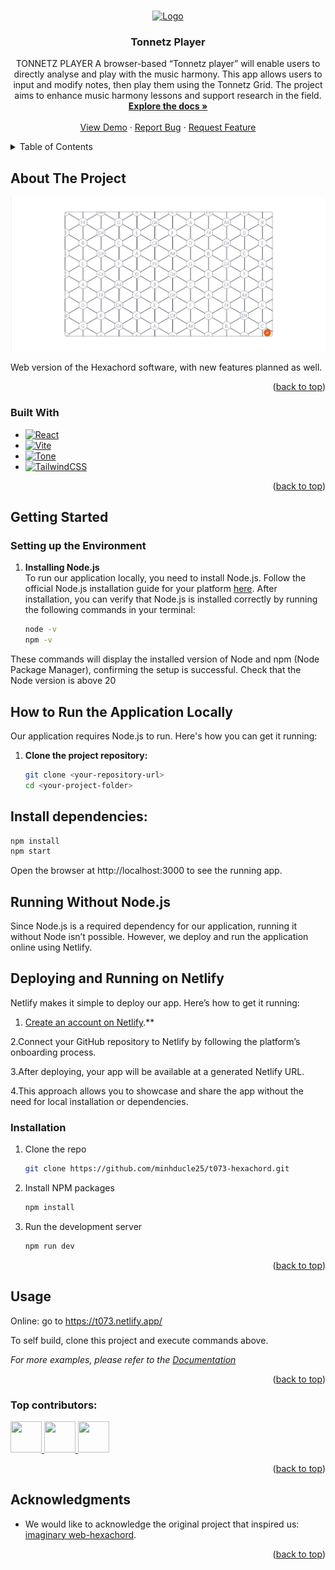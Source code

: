 <a id="readme-top"></a>

<!-- PROJECT LOGO -->
<br />
<div align="center">
  <a href="https://github.com/minhducle25/t073-hexachord">
    <img src="https://research.qut.edu.au/mpqc/wp-content/uploads/sites/394/2022/03/QUT-logo-MP.png" alt="Logo" width="370" height="100">
  </a>

<h3 align="center">Tonnetz Player</h3>

  <p align="center">
    TONNETZ PLAYER A browser-based “Tonnetz player” will enable users to directly analyse and play with the music harmony. This app allows users to input and modify notes, then play them using the Tonnetz Grid. The project aims to enhance music harmony lessons and support research in the field.
    <br />
    <a href="./Technical%20Documentation.pdf"><strong>Explore the docs »</strong></a>
    <br />
    <br />
    <a href="https://t073.netlify.app/">View Demo</a>
    ·
    <a href="https://github.com/minhducle25/t073-hexachord/issues/new?labels=bug&template=bug-report---.md">Report Bug</a>
    ·
    <a href="https://github.com/minhducle25/t073-hexachord/issues/new?labels=enhancement&template=feature-request---.md">Request Feature</a>
  </p>
</div>

<!-- TABLE OF CONTENTS -->
<details>
  <summary>Table of Contents</summary>
  <ol>
    <li>
      <a href="#about-the-project">About The Project</a>
      <ul>
        <li><a href="#built-with">Built With</a></li>
      </ul>
    </li>
    <li>
      <a href="#getting-started">Getting Started</a>
      <ul>
        <li><a href="#prerequisites">Prerequisites</a></li>
        <li><a href="#installation">Installation</a></li>
      </ul>
    </li>
    <li><a href="#usage">Usage</a></li>
    <li><a href="#contributing">Contributing</a></li>
    <li><a href="#contact">Contact</a></li>
    <li><a href="#acknowledgments">Acknowledgments</a></li>
  </ol>
</details>



<!-- ABOUT THE PROJECT -->
## About The Project

[![Product Name Screen Shot][product-screenshot]](https://t073.netlify.app)

Web version of the Hexachord software, with new features planned as well.

<p align="right">(<a href="#readme-top">back to top</a>)</p>



### Built With

* [![React][React.js]][React-url]
* [![Vite][Vite.js]][Vite-url]
* [![Tone][Tone.js]][Tone-url]
* [![TailwindCSS][TailwindCSS]][Tailwind-url]


<p align="right">(<a href="#readme-top">back to top</a>)</p>



<!-- GETTING STARTED -->
## Getting Started
### Setting up the Environment
1. **Installing Node.js**  
   To run our application locally, you need to install Node.js. Follow the official Node.js installation guide for your platform [here](https://nodejs.org/en). After installation, you can verify that Node.js is installed correctly by running the following commands in your terminal:

   ```sh
   node -v
   npm -v
These commands will display the installed version of Node and npm (Node Package Manager), confirming the setup is successful.
Check that the Node version is above 20


## How to Run the Application Locally  
Our application requires Node.js to run. Here's how you can get it running:

1. **Clone the project repository:**
   ```sh
   git clone <your-repository-url>
   cd <your-project-folder>


## Install dependencies:
```sh
npm install
npm start
```

Open the browser at http://localhost:3000 to see the running app.

## Running Without Node.js
Since Node.js is a required dependency for our application, running it without Node isn’t possible. However, we deploy and run the application online using Netlify.

## Deploying and Running on Netlify
Netlify makes it simple to deploy our app. Here’s how to get it running:

1. [Create an account on Netlify](https://www.netlify.com/).**


2.Connect your GitHub repository to Netlify by following the platform’s onboarding process.


3.After deploying, your app will be available at a generated Netlify URL.


4.This approach allows you to showcase and share the app without the need for local installation or dependencies.




### Installation

1. Clone the repo
   ```sh
   git clone https://github.com/minhducle25/t073-hexachord.git
   ```
2. Install NPM packages
   ```sh
   npm install
   ```
3. Run the development server
   ```sh
   npm run dev
   ```

<p align="right">(<a href="#readme-top">back to top</a>)</p>



<!-- USAGE EXAMPLES -->
## Usage

Online: go to https://t073.netlify.app/

To self build, clone this project and execute commands above.

_For more examples, please refer to the [Documentation](https://github.com/minhducle25/t073-hexachord)_

<p align="right">(<a href="#readme-top">back to top</a>)</p>


### Top contributors:

<a href="https://github.com/minhducle25" title="minhducle25">
  <img src="https://avatars.githubusercontent.com/u/122418348?s=64&v=4" width="50" height="50">
</a>
<a href="https://github.com/tdinh33" title="tdinh33">
  <img src="https://avatars.githubusercontent.com/u/115476638?s=64&v=4" width="50" height="50">
</a>
<a href="https://github.com/hoon3697" title="hoon3697">
  <img src="https://avatars.githubusercontent.com/u/46241075?s=64&v=4" width="50" height="50">
</a>

<p align="right">(<a href="#readme-top">back to top</a>)</p>



<!-- ACKNOWLEDGMENTS -->
## Acknowledgments

* We would like to acknowledge the original project that inspired us: [imaginary web-hexachord](https://github.com/IMAGINARY/web-hexachord).

<p align="right">(<a href="#readme-top">back to top</a>)</p>



<!-- MARKDOWN LINKS & IMAGES -->
<!-- https://www.markdownguide.org/basic-syntax/#reference-style-links -->
[contributors-shield]: https://img.shields.io/github/contributors/minhducle25/t073-hexachord.svg?style=for-the-badge
[contributors-url]: https://github.com/minhducle25/t073-hexachord/graphs/contributors
[forks-shield]: https://img.shields.io/github/forks/minhducle25/t073-hexachord.svg?style=for-the-badge
[forks-url]: https://github.com/minhducle25/t073-hexachord/network/members
[stars-shield]: https://img.shields.io/github/stars/minhducle25/t073-hexachord.svg?style=for-the-badge
[stars-url]: https://github.com/minhducle25/t073-hexachord/stargazers
[issues-shield]: https://img.shields.io/github/issues/minhducle25/t073-hexachord.svg?style=for-the-badge
[issues-url]: https://github.com/minhducle25/t073-hexachord/issues
[linkedin-shield]: https://img.shields.io/badge/-LinkedIn-black.svg?style=for-the-badge&logo=linkedin&colorB=555
[linkedin-url]: https://linkedin.com/in/linkedin_username
[product-screenshot]: public/screenshot.png
[React.js]: https://img.shields.io/badge/React-20232A?style=for-the-badge&logo=react&logoColor=61DAFB
[React-url]: https://reactjs.org/
[Vite.js]: https://img.shields.io/badge/Vite-646CFF?style=for-the-badge&logo=vite&logoColor=white
[Vite-url]: https://vitejs.dev/
[Tone.js]: https://img.shields.io/badge/Tone.js-FF4088?style=for-the-badge&logo=tonejs&logoColor=white
[Tone-url]: https://tonejs.github.io/
[TailwindCSS]: https://img.shields.io/badge/TailwindCSS-38B2AC?style=for-the-badge&logo=tailwind-css&logoColor=white
[Tailwind-url]: https://tailwindcss.com/
